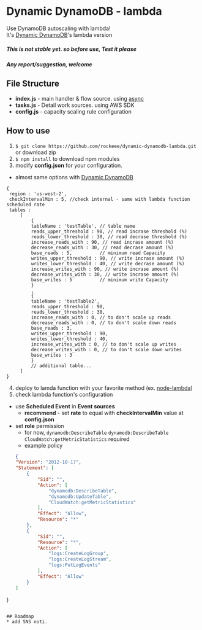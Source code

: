 # Dynamic DynamoDB - lambda
 Use DynamoDB autoscaling with lambda!<br />
 It's [Dynamic DynamoDB](https://github.com/caolan/async)'s lambda version

##### This is not stable yet. so before use, Test it please
##### Any report/suggestion, welcome

## File Structure
* **index.js** - main handler & flow source. using [async](https://github.com/caolan/async)
* **tasks.js** - Detail work sources. using AWS SDK
* **config.js** - capacity scaling rule configuration

## How to use
1. `$ git clone https://github.com/rockeee/dynamic-dynamodb-lambda.git` or download zip
2. `$ npm install` to download npm modules
3. modify **config.json** for your configuration.
  * almost same options with [Dynamic DynamoDB](https://github.com/sebdah/dynamic-dynamodb#basic-usage)
   ```
  {
    region : 'us-west-2',
    checkIntervalMin : 5, //check internal - same with lambda function scheduled rate
    tables :
        [
            {
            tableName : 'testTable', // table name
            reads_upper_threshold : 90, // read incrase threshold (%)
            reads_lower_threshold : 30, // read decrase threshold (%)
            increase_reads_with : 90, // read incrase amount (%)
            decrease_reads_with : 30, // read decrase amount (%)
            base_reads : 5,          // minimum read Capacity
            writes_upper_threshold : 90, // write incrase amount (%)
            writes_lower_threshold : 40, // write decrase amount (%)
            increase_writes_with : 90, // write incrase amount (%)
            decrease_writes_with : 30, // write incrase amount (%)
            base_writes : 5          // minimum write Capacity
            }
            ,
            {
            tableName : 'testTable2',
            reads_upper_threshold : 90,
            reads_lower_threshold : 30,
            increase_reads_with : 0, // to don't scale up reads
            decrease_reads_with : 0, // to don't scale down reads
            base_reads : 3,
            writes_upper_threshold : 90,
            writes_lower_threshold : 40,
            increase_writes_with : 0, // to don't scale up writes
            decrease_writes_with : 0, // to don't scale down writes
            base_writes : 3
            }
            // additional table...
        ]
}
```
4. deploy to lamda function with your favorite method (ex. [node-lambda](https://www.npmjs.com/package/node-lambda))
5. check lambda function's configuration
  * use **Scheduled Event** in **Event sources**
    * **recommend** - set **rate** to equal with **checkIntervalMin** value at **config.json**
  * set **role** permission
    * for now, `dynamodb:DescribeTable` `dynamodb:DescribeTable` `CloudWatch:getMetricStatistics` required
    * example policy
    ```json
    {
    "Version": "2012-10-17",
    "Statement": [
        {
            "Sid": "",
            "Action": [
                "dynamodb:DescribeTable",
                "dynamodb:UpdateTable",
                "CloudWatch:getMetricStatistics"
            ],
            "Effect": "Allow",
            "Resource": "*"
        },
        {
            "Sid": "",
            "Resource": "*",
            "Action": [
                "logs:CreateLogGroup",
                "logs:CreateLogStream",
                "logs:PutLogEvents"
            ],
            "Effect": "Allow"
        }
    ]
}
```

## Roadmap
* add SNS noti.
